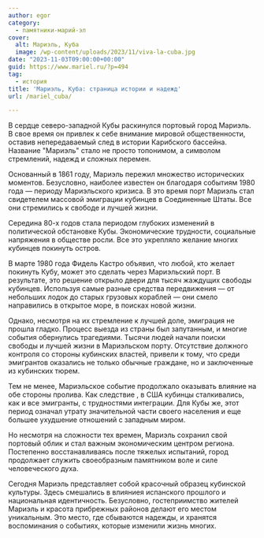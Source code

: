 ```yaml
---
author: egor
category:
  - памятники-марий-эл
cover:
  alt: Мариэль, Куба
  image: /wp-content/uploads/2023/11/viva-la-cuba.jpg
date: "2023-11-03T09:00:00+00:00"
guid: https://www.mariel.ru/?p=494
tag:
  - история
title: 'Мариэль, Куба: cтраница истории и надежд'
url: /mariel_cuba/

---
```

В сердце северо-западной Кубы раскинулся портовый город Мариэль. В свое время он привлек к себе внимание мировой общественности, оставив непередаваемый след в истории Карибского бассейна. Название "Мариэль" стало не просто топонимом, а символом стремлений, надежд и сложных перемен.

Основанный в 1861 году, Мариэль пережил множество исторических моментов. Безусловно, наиболее известен он благодаря событиям 1980 года — периоду Мариэльского кризиса. В это время порт Мариэль стал свидетелем массовой эмиграции кубинцев в Соединенные Штаты. Все они стремились к свободе и лучшей жизни.

Середина 80-х годов стала периодом глубоких изменений в политической обстановке Кубы. Экономические трудности, социальные напряжения в обществе росли. Все это укрепляло желание многих кубинцев покинуть остров.

В марте 1980 года Фидель Кастро объявил, что любой, кто желает покинуть Кубу, может это сделать через Мариэльский порт. В результате, это решение открыло двери для тысяч жаждущих свободы кубинцев. Используя самые разные средства передвижения — от небольших лодок до старых грузовых кораблей — они смело направились в открытое море, в поисках новой жизни.

Однако, несмотря на их стремление к лучшей доле, эмиграция не прошла гладко. Процесс выезда из страны был запутанным, и многие события обернулись трагедиями. Тысячи людей начали поиски свободы и лучшей жизни в Мариэльском порту. Отсутствие должного контроля со стороны кубинских властей, привели к тому, что среди эмигрантов оказались не только обычные граждане, но и заключенные из кубинских тюрем.

Тем не менее, Мариэльское событие продолжало оказывать влияние на обе стороны пролива. Как следствие , в США кубинцы сталкивались, как и все эмигранты, с трудностями интеграции. Для Кубы же, этот период означал утрату значительной части своего населения и еще большее ухудшение отношений с западным миром.

Но несмотря на сложности тех времен, Мариэль сохранил свой портовый облик и стал важным экономическим центром региона. Постепенно восстанавливаясь после тяжелых испытаний, город продолжает служить своеобразным памятником воле и силе человеческого духа.

Сегодня Мариэль представляет собой красочный образец кубинской культуры. Здесь смешались в влияниея испанского прошлого и национальная идентичность. Безусловно, гостеприимство жителей Мариэль и красота прибрежных районов делают его местом уникальным. Это место, где сбываются надежды, и хранятся воспоминания о событиях, которые изменили жизнь многих.
